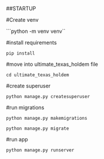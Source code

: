 ##STARTUP


#Create venv

```python -m venv venv``

#install requirements

```pip install```

#move into ultimate_texas_holdem file

```cd ultimate_texas_holdem```

#create superuser

```python manage.py createsuperuser  ```


#run migrations

```python manage.py makemigrations```

```python manage.py migrate```


#run app

```python manage.py runserver```